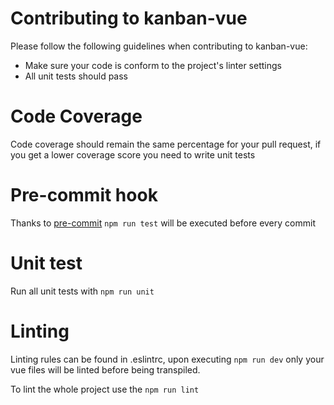 # Contributing to kanban-vue

Please follow the following guidelines when contributing to kanban-vue:

  - Make sure your code is conform to the project's linter settings
  - All unit tests should pass
  
# Code Coverage
Code coverage should remain the same percentage for your pull request, if you get a lower coverage score you need to write unit tests
  
# Pre-commit hook
Thanks to [pre-commit](https://github.com/observing/pre-commit) `npm run test` will be executed before every commit

# Unit test
Run all unit tests with `npm run unit`

# Linting
Linting rules can be found in .eslintrc, upon executing `npm run dev` only your vue files will be linted before being transpiled.

To lint the whole project use the `npm run lint`
